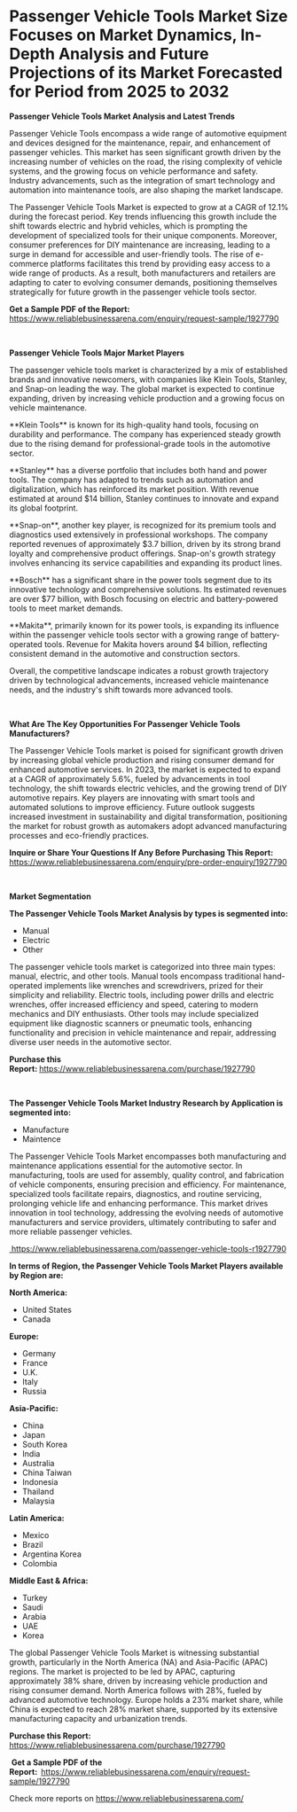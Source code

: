 <p><h1>Passenger Vehicle Tools Market Size Focuses on Market Dynamics, In-Depth Analysis and Future Projections of its Market Forecasted for Period from 2025 to 2032</h1></p><p><strong>Passenger Vehicle Tools Market Analysis and Latest Trends</strong></p>
<p><p>Passenger Vehicle Tools encompass a wide range of automotive equipment and devices designed for the maintenance, repair, and enhancement of passenger vehicles. This market has seen significant growth driven by the increasing number of vehicles on the road, the rising complexity of vehicle systems, and the growing focus on vehicle performance and safety. Industry advancements, such as the integration of smart technology and automation into maintenance tools, are also shaping the market landscape.</p><p>The Passenger Vehicle Tools Market is expected to grow at a CAGR of 12.1% during the forecast period. Key trends influencing this growth include the shift towards electric and hybrid vehicles, which is prompting the development of specialized tools for their unique components. Moreover, consumer preferences for DIY maintenance are increasing, leading to a surge in demand for accessible and user-friendly tools. The rise of e-commerce platforms facilitates this trend by providing easy access to a wide range of products. As a result, both manufacturers and retailers are adapting to cater to evolving consumer demands, positioning themselves strategically for future growth in the passenger vehicle tools sector.</p></p>
<p><strong>Get a Sample PDF of the Report:&nbsp;</strong> <a href="https://www.reliablebusinessarena.com/enquiry/request-sample/1927790?utm_campaign=2137&utm_medium=2&utm_source=Github&utm_content=ia&utm_term=28032025&utm_id=passenger-vehicle-tools">https://www.reliablebusinessarena.com/enquiry/request-sample/1927790</a></p>
<p>&nbsp;</p>
<p><strong>Passenger Vehicle Tools Major Market Players</strong></p>
<p><p>The passenger vehicle tools market is characterized by a mix of established brands and innovative newcomers, with companies like Klein Tools, Stanley, and Snap-on leading the way. The global market is expected to continue expanding, driven by increasing vehicle production and a growing focus on vehicle maintenance.</p><p>**Klein Tools** is known for its high-quality hand tools, focusing on durability and performance. The company has experienced steady growth due to the rising demand for professional-grade tools in the automotive sector.</p><p>**Stanley** has a diverse portfolio that includes both hand and power tools. The company has adapted to trends such as automation and digitalization, which has reinforced its market position. With revenue estimated at around $14 billion, Stanley continues to innovate and expand its global footprint.</p><p>**Snap-on**, another key player, is recognized for its premium tools and diagnostics used extensively in professional workshops. The company reported revenues of approximately $3.7 billion, driven by its strong brand loyalty and comprehensive product offerings. Snap-on's growth strategy involves enhancing its service capabilities and expanding its product lines.</p><p>**Bosch** has a significant share in the power tools segment due to its innovative technology and comprehensive solutions. Its estimated revenues are over $77 billion, with Bosch focusing on electric and battery-powered tools to meet market demands.</p><p>**Makita**, primarily known for its power tools, is expanding its influence within the passenger vehicle tools sector with a growing range of battery-operated tools. Revenue for Makita hovers around $4 billion, reflecting consistent demand in the automotive and construction sectors.</p><p>Overall, the competitive landscape indicates a robust growth trajectory driven by technological advancements, increased vehicle maintenance needs, and the industry's shift towards more advanced tools.</p></p>
<p>&nbsp;</p>
<p><strong>What Are The Key Opportunities For Passenger Vehicle Tools Manufacturers?</strong></p>
<p><p>The Passenger Vehicle Tools market is poised for significant growth driven by increasing global vehicle production and rising consumer demand for enhanced automotive services. In 2023, the market is expected to expand at a CAGR of approximately 5.6%, fueled by advancements in tool technology, the shift towards electric vehicles, and the growing trend of DIY automotive repairs. Key players are innovating with smart tools and automated solutions to improve efficiency. Future outlook suggests increased investment in sustainability and digital transformation, positioning the market for robust growth as automakers adopt advanced manufacturing processes and eco-friendly practices.</p></p>
<p><strong>Inquire or Share Your Questions If Any Before Purchasing This Report:</strong> <a href="https://www.reliablebusinessarena.com/enquiry/pre-order-enquiry/1927790?utm_campaign=2137&utm_medium=2&utm_source=Github&utm_content=ia&utm_term=28032025&utm_id=passenger-vehicle-tools">https://www.reliablebusinessarena.com/enquiry/pre-order-enquiry/1927790</a></p>
<p>&nbsp;</p>
<p><strong>Market Segmentation</strong></p>
<p><strong>The Passenger Vehicle Tools Market Analysis by types is segmented into:</strong></p>
<p><ul><li>Manual</li><li>Electric</li><li>Other</li></ul></p>
<p><p>The passenger vehicle tools market is categorized into three main types: manual, electric, and other tools. Manual tools encompass traditional hand-operated implements like wrenches and screwdrivers, prized for their simplicity and reliability. Electric tools, including power drills and electric wrenches, offer increased efficiency and speed, catering to modern mechanics and DIY enthusiasts. Other tools may include specialized equipment like diagnostic scanners or pneumatic tools, enhancing functionality and precision in vehicle maintenance and repair, addressing diverse user needs in the automotive sector.</p></p>
<p><strong>Purchase this Report:&nbsp;</strong><a href="https://www.reliablebusinessarena.com/purchase/1927790?utm_campaign=2137&utm_medium=2&utm_source=Github&utm_content=ia&utm_term=28032025&utm_id=passenger-vehicle-tools">https://www.reliablebusinessarena.com/purchase/1927790</a></p>
<p>&nbsp;</p>
<p><strong>The Passenger Vehicle Tools Market Industry Research by Application is segmented into:</strong></p>
<p><ul><li>Manufacture</li><li>Maintence</li></ul></p>
<p><p>The Passenger Vehicle Tools Market encompasses both manufacturing and maintenance applications essential for the automotive sector. In manufacturing, tools are used for assembly, quality control, and fabrication of vehicle components, ensuring precision and efficiency. For maintenance, specialized tools facilitate repairs, diagnostics, and routine servicing, prolonging vehicle life and enhancing performance. This market drives innovation in tool technology, addressing the evolving needs of automotive manufacturers and service providers, ultimately contributing to safer and more reliable passenger vehicles.</p></p>
<p><a href="https://www.reliablebusinessarena.com/passenger-vehicle-tools-r1927790?utm_campaign=2137&utm_medium=2&utm_source=Github&utm_content=ia&utm_term=28032025&utm_id=passenger-vehicle-tools">&nbsp;https://www.reliablebusinessarena.com/passenger-vehicle-tools-r1927790</a></p>
<p><strong>In terms of Region, the Passenger Vehicle Tools Market Players available by Region are:</strong></p>
<p>
    <p> <strong> North America: </strong>
        <ul>
            <li>United States</li>
            <li>Canada</li>
        </ul>
        </p> 
    <p> <strong> Europe: </strong>
        <ul>
            <li>Germany</li>
            <li>France</li>
            <li>U.K.</li>
            <li>Italy</li>
            <li>Russia</li>
        </ul>
        </p> 
    <p> <strong> Asia-Pacific: </strong>
        <ul>
            <li>China</li>
            <li>Japan</li>
            <li>South Korea</li>
            <li>India</li>
            <li>Australia</li>
            <li>China Taiwan</li>
            <li>Indonesia</li>
            <li>Thailand</li>
            <li>Malaysia</li>
        </ul>
        </p> 
    <p> <strong> Latin America: </strong>
        <ul>
            <li>Mexico</li>
            <li>Brazil</li>
            <li>Argentina Korea</li>
            <li>Colombia</li>
        </ul>
        </p> 
    <p> <strong> Middle East & Africa: </strong>
        <ul>
            <li>Turkey</li>
            <li>Saudi</li>
            <li>Arabia</li>
            <li>UAE</li>
            <li>Korea</li>
        </ul>
    </p>
    </p>
<p><p>The global Passenger Vehicle Tools Market is witnessing substantial growth, particularly in the North America (NA) and Asia-Pacific (APAC) regions. The market is projected to be led by APAC, capturing approximately 38% share, driven by increasing vehicle production and rising consumer demand. North America follows with 28%, fueled by advanced automotive technology. Europe holds a 23% market share, while China is expected to reach 28% market share, supported by its extensive manufacturing capacity and urbanization trends.</p></p>
<p><strong>Purchase this Report: </strong><a href="https://www.reliablebusinessarena.com/purchase/1927790?utm_campaign=2137&utm_medium=2&utm_source=Github&utm_content=ia&utm_term=28032025&utm_id=passenger-vehicle-tools">https://www.reliablebusinessarena.com/purchase/1927790</a></p>
<p>&nbsp;<strong>Get a Sample PDF of the Report:&nbsp;&nbsp;</strong><a href="https://www.reliablebusinessarena.com/enquiry/request-sample/1927790?utm_campaign=2137&utm_medium=2&utm_source=Github&utm_content=ia&utm_term=28032025&utm_id=passenger-vehicle-tools">https://www.reliablebusinessarena.com/enquiry/request-sample/1927790</a></p>
<p><strong></strong></p>
<p>Check more reports on <a href="https://www.reliablebusinessarena.com/?utm_campaign=2137&utm_medium=2&utm_source=Github&utm_content=ia&utm_term=28032025&utm_id=passenger-vehicle-tools">https://www.reliablebusinessarena.com/</a></p>